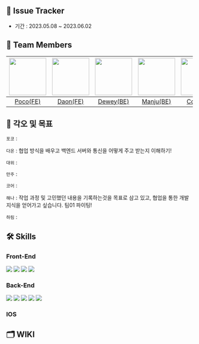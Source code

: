 ## 🔫 Issue Tracker
- 기간 : 2023.05.08 ~ 2023.06.02

## 👥 Team Members
| <img src="https://github.com/issue-tracker-team-01/issue-tracker/assets/115215178/949044a4-d36c-496c-af78-d7367b7a745f" width="100px" /> | <img src="https://github.com/issue-tracker-team-01/issue-tracker/assets/115215178/e7292b8b-71b0-418f-b5dd-a0da199d1dee" width="100px" /> | <img src="https://github.com/issue-tracker-team-01/issue-tracker/assets/115215178/ab549909-7f7a-45da-8fcb-c57a823fe1cc" width="100px" /> | <img src="https://github.com/issue-tracker-team-01/issue-tracker/assets/115215178/f1c763a5-d2e1-4dc0-824a-51137066eb7e" width="100px" /> | <img src="https://github.com/issue-tracker-team-01/issue-tracker/assets/115215178/abd59825-1d9b-4886-ba7b-3d0fb51d9302" width="100px" /> | <img src="https://github.com/issue-tracker-team-01/issue-tracker/assets/115215178/1969ae9a-dffe-43ee-a0f6-2dd7cd9bad86" width="100px" /> | <img src="https://github.com/issue-tracker-team-01/issue-tracker/assets/115215178/d2a3d1dc-9c13-48e4-9814-4333240f60b3" width="100px" /> |
| :----------------------------------------------------------------------------------: | :----------------------------------------------------------------------------------: | :----------------------------------------------------------------------------------: | :----------------------------------------------------------------------------------: | :----------------------------------------------------------------------------------: | :----------------------------------------------------------------------------------: | :----------------------------------------------------------------------------------: |
|                             [Poco(FE)](https://github.com/poco111)                             |                             [Daon(FE)](https://github.com/saseungg)                             |                              [Dewey(BE)](https://github.com/jaea-kim)                             |                            [Manju(BE)](https://github.com/JeonHyoChang)                            |                            [Core(BE)](https://github.com/meena2003)                            |                         [Haena(IOS)](https://github.com/boriiiborii)                                                     |                             [Harim(IOS)](https://github.com/harimrim)                             |

## 👊 각오 및 목표
`포코` : 

`다온` : 협업 방식을 배우고 백엔드 서버와 통신을 어떻게 주고 받는지 이해하기!

`대위` :

`만주` :

`코어` :

`해나` : 작업 과정 및 고민했던 내용을 기록하는것을 목표로 삼고 있고, 협업을 통한 개발지식을 얻어가고 싶습니다. 팀01 파이팅! 

`하림` :
## 🛠 Skills

### Front-End
<img src="https://img.shields.io/badge/HTML5-E34F26?style=flat&logo=HTML5&logoColor=white"/>
<img src="https://img.shields.io/badge/CSS3-1572B6?style=flat&logo=CSS3&logoColor=white"/>
<img src="https://img.shields.io/badge/javascript-F7DF1E?style=flat&logo=JavaScript&logoColor=white"/>
<img src="https://img.shields.io/badge/React-61DAFB?style=flat&logo=React&logoColor=white"/>

### Back-End

<img src="https://img.shields.io/badge/Java-007396?style=flat&logo=Java&logoColor=white"/> <img src="https://img.shields.io/badge/Intellij-000000?style=flat&logo=IntellijIDEA&logoColor=white"/> <img src="https://img.shields.io/badge/SpringBoot-6DB33F?style=flat&logo=SpringBoot&logoColor=white"/> <img src="https://img.shields.io/badge/MySQL-4479A1?style=flat&logo=MySQL&logoColor=white"/> <img src="https://img.shields.io/badge/AWS-232F3E?style=flat&logo=AmazonAWS&logoColor=white"/> 

### IOS


## 🗂️ WIKI
 
